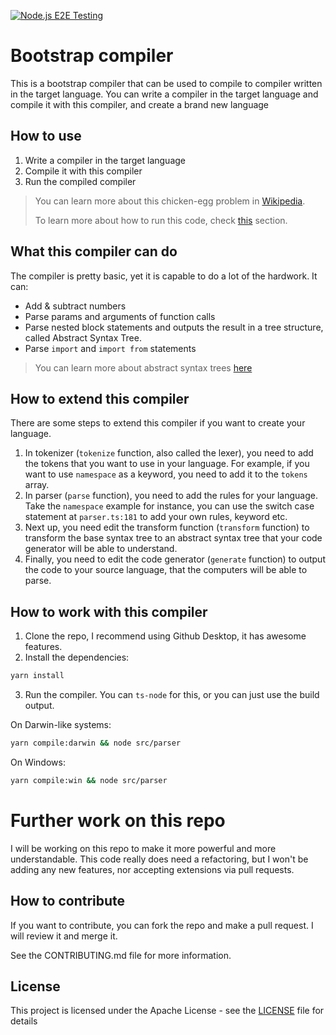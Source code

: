 [![Node.js E2E Testing](https://github.com/1000snowy/compiler-boilerplate/actions/workflows/node.js.yml/badge.svg)](https://github.com/1000snowy/compiler-boilerplate/actions/workflows/node.js.yml)

# Bootstrap compiler

This is a bootstrap compiler that can be used to compile to compiler written in the target language. You can write a compiler in the target language and compile it with this compiler, and create a brand new language

## How to use

1. Write a compiler in the target language
2. Compile it with this compiler
3. Run the compiled compiler

> You can learn more about this chicken-egg problem in [Wikipedia](https://en.wikipedia.org/wiki/Bootstrapping_(compilers)).
>
> To learn more about how to run this code, check [this](#how-to-work-with-this-compiler) section.

## What this compiler can do

The compiler is pretty basic, yet it is capable to do a lot of the hardwork. It can: 
* Add & subtract numbers
* Parse params and arguments of function calls
* Parse nested block statements and outputs the result in a tree structure, called Abstract Syntax Tree.
* Parse `import` and `import from` statements

> You can learn more about abstract syntax trees [here](https://en.wikipedia.org/wiki/Abstract_syntax_tree)

## How to extend this compiler

There are some steps to extend this compiler if you want to create your language.

1. In tokenizer (`tokenize` function, also called the lexer), you need to add the tokens that you want to use in your language. For example, if you want to use `namespace` as a keyword, you need to add it to the `tokens` array.
2. In parser (`parse` function), you need to add the rules for your language. Take the `namespace` example for instance, you can use the switch case statement at `parser.ts:181` to add your own rules, keyword etc.
3. Next up, you need edit the transform function (`transform` function) to transform the base syntax tree to an abstract syntax tree that your code generator will be able to understand.
4. Finally, you need to edit the code generator (`generate` function) to output the code to your source language, that the computers will be able to parse.

## How to work with this compiler

1. Clone the repo, I recommend using Github Desktop, it has awesome features.
2. Install the dependencies:
```bash
yarn install
```
3. Run the compiler. You can `ts-node` for this, or you can just use the build output.

On Darwin-like systems:
```bash
yarn compile:darwin && node src/parser
````

On Windows:
```bash
yarn compile:win && node src/parser
````

# Further work on this repo

I will be working on this repo to make it more powerful and more understandable. This code really does need a refactoring, but I won't be adding any new features, nor accepting extensions via pull requests.

## How to contribute

If you want to contribute, you can fork the repo and make a pull request. I will review it and merge it.

See the CONTRIBUTING.md file for more information.

## License

This project is licensed under the Apache License - see the [LICENSE](LICENSE) file for details
